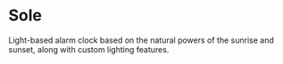 # Sole
Light-based alarm clock based on the natural powers of the sunrise and sunset, along with custom lighting features.

